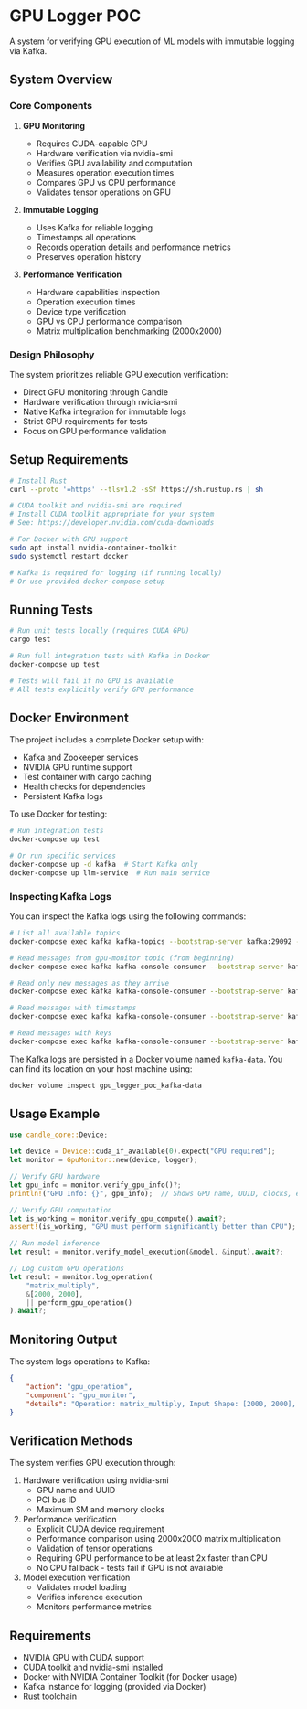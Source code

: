 # GPU Logger POC

A system for verifying GPU execution of ML models with immutable logging via Kafka.

## System Overview

### Core Components

1. **GPU Monitoring**
   - Requires CUDA-capable GPU
   - Hardware verification via nvidia-smi
   - Verifies GPU availability and computation
   - Measures operation execution times
   - Compares GPU vs CPU performance
   - Validates tensor operations on GPU

2. **Immutable Logging**
   - Uses Kafka for reliable logging
   - Timestamps all operations
   - Records operation details and performance metrics
   - Preserves operation history

3. **Performance Verification**
   - Hardware capabilities inspection
   - Operation execution times
   - Device type verification
   - GPU vs CPU performance comparison
   - Matrix multiplication benchmarking (2000x2000)

### Design Philosophy

The system prioritizes reliable GPU execution verification:
- Direct GPU monitoring through Candle
- Hardware verification through nvidia-smi
- Native Kafka integration for immutable logs
- Strict GPU requirements for tests
- Focus on GPU performance validation

## Setup Requirements

```bash
# Install Rust
curl --proto '=https' --tlsv1.2 -sSf https://sh.rustup.rs | sh

# CUDA toolkit and nvidia-smi are required
# Install CUDA toolkit appropriate for your system
# See: https://developer.nvidia.com/cuda-downloads

# For Docker with GPU support
sudo apt install nvidia-container-toolkit
sudo systemctl restart docker

# Kafka is required for logging (if running locally)
# Or use provided docker-compose setup
```

## Running Tests

```bash
# Run unit tests locally (requires CUDA GPU)
cargo test

# Run full integration tests with Kafka in Docker
docker-compose up test

# Tests will fail if no GPU is available
# All tests explicitly verify GPU performance
```

## Docker Environment

The project includes a complete Docker setup with:
- Kafka and Zookeeper services
- NVIDIA GPU runtime support
- Test container with cargo caching
- Health checks for dependencies
- Persistent Kafka logs

To use Docker for testing:
```bash
# Run integration tests
docker-compose up test

# Or run specific services
docker-compose up -d kafka  # Start Kafka only
docker-compose up llm-service  # Run main service
```

### Inspecting Kafka Logs

You can inspect the Kafka logs using the following commands:

```bash
# List all available topics
docker-compose exec kafka kafka-topics --bootstrap-server kafka:29092 --list

# Read messages from gpu-monitor topic (from beginning)
docker-compose exec kafka kafka-console-consumer --bootstrap-server kafka:29092 --topic gpu-monitor --from-beginning

# Read only new messages as they arrive
docker-compose exec kafka kafka-console-consumer --bootstrap-server kafka:29092 --topic gpu-monitor

# Read messages with timestamps
docker-compose exec kafka kafka-console-consumer --bootstrap-server kafka:29092 --topic gpu-monitor --property print.timestamp=true --from-beginning

# Read messages with keys
docker-compose exec kafka kafka-console-consumer --bootstrap-server kafka:29092 --topic gpu-monitor --property print.key=true --property key.separator=: --from-beginning
```

The Kafka logs are persisted in a Docker volume named `kafka-data`. You can find its location on your host machine using:

```bash
docker volume inspect gpu_logger_poc_kafka-data
```

## Usage Example

```rust
use candle_core::Device;

let device = Device::cuda_if_available(0).expect("GPU required");
let monitor = GpuMonitor::new(device, logger);

// Verify GPU hardware
let gpu_info = monitor.verify_gpu_info()?;
println!("GPU Info: {}", gpu_info);  // Shows GPU name, UUID, clocks, etc.

// Verify GPU computation
let is_working = monitor.verify_gpu_compute().await?;
assert!(is_working, "GPU must perform significantly better than CPU");

// Run model inference
let result = monitor.verify_model_execution(&model, &input).await?;

// Log custom GPU operations
let result = monitor.log_operation(
    "matrix_multiply",
    &[2000, 2000],
    || perform_gpu_operation()
).await?;
```

## Monitoring Output

The system logs operations to Kafka:

```json
{
    "action": "gpu_operation",
    "component": "gpu_monitor",
    "details": "Operation: matrix_multiply, Input Shape: [2000, 2000], Time: 123ms, Device: Cuda(0)"
}
```

## Verification Methods

The system verifies GPU execution through:
1. Hardware verification using nvidia-smi
   - GPU name and UUID
   - PCI bus ID
   - Maximum SM and memory clocks
2. Performance verification
   - Explicit CUDA device requirement
   - Performance comparison using 2000x2000 matrix multiplication
   - Validation of tensor operations
   - Requiring GPU performance to be at least 2x faster than CPU
   - No CPU fallback - tests fail if GPU is not available
3. Model execution verification
   - Validates model loading
   - Verifies inference execution
   - Monitors performance metrics

## Requirements

- NVIDIA GPU with CUDA support
- CUDA toolkit and nvidia-smi installed
- Docker with NVIDIA Container Toolkit (for Docker usage)
- Kafka instance for logging (provided via Docker)
- Rust toolchain